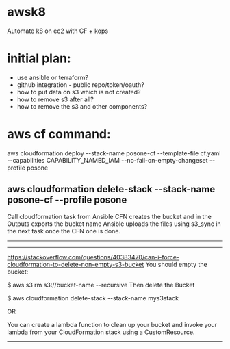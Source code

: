 # awsk8
Automate k8 on ec2 with CF + kops

# initial plan:
- use ansible or terraform?
- github integration - public repo/token/oauth?
- how to put data on s3 which is not created?
- how to remove s3 after all?
- how to remove the s3 and other components?

# aws cf command:
aws cloudformation deploy --stack-name posone-cf --template-file cf.yaml --capabilities CAPABILITY_NAMED_IAM --no-fail-on-empty-changeset --profile posone

aws cloudformation delete-stack --stack-name posone-cf  --profile posone
-------
Call cloudformation task from Ansible
CFN creates the bucket and in the Outputs exports the bucket name
Ansible uploads the files using s3_sync in the next task once the CFN one is done.

-------

-------
https://stackoverflow.com/questions/40383470/can-i-force-cloudformation-to-delete-non-empty-s3-bucket
You should empty the bucket:

$ aws s3 rm s3://bucket-name --recursive
Then delete the Bucket

$ aws cloudformation delete-stack --stack-name mys3stack

OR

You can create a lambda function to clean up your bucket and invoke your lambda from your CloudFormation stack using a CustomResource.

-------

